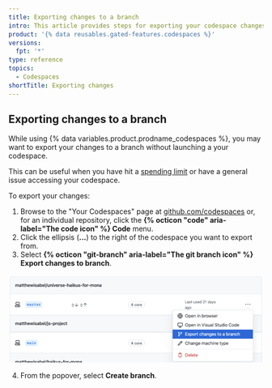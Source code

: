 ```yaml
---
title: Exporting changes to a branch
intro: This article provides steps for exporting your codespace changes to a branch.
product: '{% data reusables.gated-features.codespaces %}'
versions:
  fpt: '*'
type: reference
topics:
  - Codespaces
shortTitle: Exporting changes
---
```


## Exporting changes to a branch

While using {% data variables.product.prodname_codespaces %}, you may want to export your changes to a branch without launching a your codespace.

This can be useful when you have hit a [spending limit](/billing/managing-billing-for-github-codespaces/managing-spending-limits-for-codespaces) or have a general issue accessing your codespace.

To export your changes:

1. Browse to the "Your Codespaces" page at [github.com/codespaces](https://github.com/codespaces) or, for an individual repository, click the **{% octicon "code" aria-label="The code icon" %} Code** menu.
2. Click the ellipsis (**...**) to the right of the codespace you want to export from.
3. Select **{% octicon "git-branch" aria-label="The git branch icon" %} Export changes to branch**.

  ![Export changes to a branch](/assets/images/help/codespaces/export-changes-to-a-branch.png)

4. From the popover, select **Create branch**.
